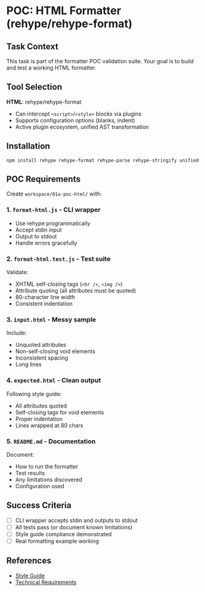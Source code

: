 # POC: HTML Formatter (rehype/rehype-format)

## Task Context
This task is part of the formatter POC validation suite. Your goal is to build and test a working HTML formatter.

## Tool Selection
**HTML**: rehype/rehype-format
- Can intercept `<script>`/`<style>` blocks via plugins
- Supports configuration options (blanks, indent)
- Active plugin ecosystem, unified AST transformation

## Installation
`npm install rehype rehype-format rehype-parse rehype-stringify unified`

## POC Requirements

Create `workspace/01a-poc-html/` with:

### 1. `format-html.js` - CLI wrapper
- Use rehype programmatically
- Accept stdin input
- Output to stdout
- Handle errors gracefully

### 2. `format-html.test.js` - Test suite
Validate:
- XHTML self-closing tags (`<br />`, `<img />`)
- Attribute quoting (all attributes must be quoted)
- 80-character line width
- Consistent indentation

### 3. `input.html` - Messy sample
Include:
- Unquoted attributes
- Non-self-closing void elements
- Inconsistent spacing
- Long lines

### 4. `expected.html` - Clean output
Following style guide:
- All attributes quoted
- Self-closing tags for void elements
- Proper indentation
- Lines wrapped at 80 chars

### 5. `README.md` - Documentation
Document:
- How to run the formatter
- Test results
- Any limitations discovered
- Configuration used

## Success Criteria
- [ ] CLI wrapper accepts stdin and outputs to stdout
- [ ] All tests pass (or document known limitations)
- [ ] Style guide compliance demonstrated
- [ ] Real formatting example working

## References
- [Style Guide](../../STYLE_GUIDE.md)
- [Technical Requirements](../technical-requirements.md)